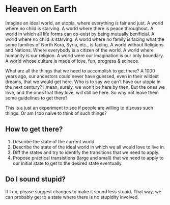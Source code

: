 # Heaven on Earth

Imagine an ideal world, an utopia, where everything is fair and just. A world where no child is starving. A world where there is peace throughout. A world in which all life forms can co-exist by being mutually benificial. A world where no child is starving. A world where no family is facing what the some families of North Kora, Syria, etc., is facing. A world without Religions and Nations. Where everybody is a citizen of the world. A world where humanity is our religion. A world were our imagination is our only boundary. A world whose culture is made of love, fun, progress & scinece.

What are all the things that we need to accomplish to get there? A 1000 years ago, our ancestors could never have guessed, even in their wildest dreams, that we would get here. Who is to say we can't have our utopia in the next century? I mean, surely, we won't be here by then. But the ones we love, and the ones that they love, will still be here. So why not leave them some guidelines to get there?

This is a just an experiment to see if people are willing to discuss such things. Or am I too naive to think of such things?


## How to get there?

1. Describe the state of the current world.
1. Describe the state of the ideal world in which we all would love to live in.
1. Diff the states and try to identify the transitions that we need to apply.
1. Propose practical transistions (large and small) that we need to apply to our initial state to get to the desired state eventually.

## Do I sound stupid?

If I do, please suggest changes to make it sound less stupid. That way, we can probably get to a state where there is no stupidity involved.
